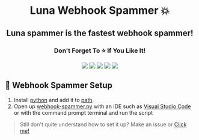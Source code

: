 <h1 align="center">
   Luna Webhook Spammer 💥
</h1>

<h2 align="center">
  Luna spammer is the fastest webhook spammer!
</h2>

<h3 align="center">
Don't Forget To ⭐ If You Like It!
</h3>

<p align="center">
  <img src="https://img.shields.io/github/languages/top/Smug246/Luna-WebhookSpammer?style=flat-square">
  <img src="https://img.shields.io/github/last-commit/Smug246/Luna-WebhookSpammer?style=flat-square">
  <img src="https://sonarcloud.io/api/project_badges/measure?project=Smug246_Luna-Grabber-Builder&metric=ncloc">
  <img src="https://img.shields.io/github/stars/Smug246/Luna-WebhookSpammer?color=%A020F0&label=Stars&style=flat-square">
  <img src="https://img.shields.io/github/forks/Smug246/Luna-WebhookSpammer?color=%A020F0&label=Forks&style=flat-square">
</p>


## <a id="setup"></a> 🔨 Webhook Spammer Setup

1. Install [python](https://www.python.org/) and add it to [path](https://datatofish.com/add-python-to-windows-path/).
2. Open up [webhook-spammer.py](https://github.com/Smug246/Luna-WebhookSpammer/blob/main/webhook-spammer.py) with an IDE such as [Visual Studio Code](https://code.visualstudio.com/download) or with the command prompt terminal and run the script

> Still don't quite understand how to set it up? Make an issue or [Click me!](https://discord.gg/qqHM44c55h)
